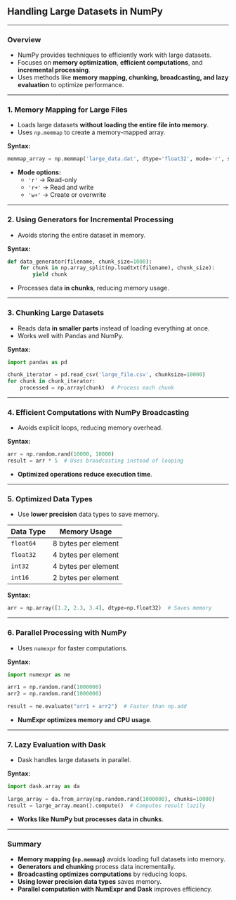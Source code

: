## **Handling Large Datasets in NumPy**  

---

### **Overview**  
- NumPy provides techniques to efficiently work with large datasets.  
- Focuses on **memory optimization**, **efficient computations**, and **incremental processing**.  
- Uses methods like **memory mapping, chunking, broadcasting, and lazy evaluation** to optimize performance.  

---

### **1. Memory Mapping for Large Files**  
- Loads large datasets **without loading the entire file into memory**.  
- Uses `np.memmap` to create a memory-mapped array.  

**Syntax:**  
```python
memmap_array = np.memmap('large_data.dat', dtype='float32', mode='r', shape=(10000, 10000))
```
- **Mode options:**  
  - `'r'` → Read-only  
  - `'r+'` → Read and write  
  - `'w+'` → Create or overwrite  

---

### **2. Using Generators for Incremental Processing**  
- Avoids storing the entire dataset in memory.  

**Syntax:**  
```python
def data_generator(filename, chunk_size=1000):
    for chunk in np.array_split(np.loadtxt(filename), chunk_size):
        yield chunk
```
- Processes data **in chunks**, reducing memory usage.  

---

### **3. Chunking Large Datasets**  
- Reads data **in smaller parts** instead of loading everything at once.  
- Works well with Pandas and NumPy.  

**Syntax:**  
```python
import pandas as pd

chunk_iterator = pd.read_csv('large_file.csv', chunksize=10000)
for chunk in chunk_iterator:
    processed = np.array(chunk)  # Process each chunk
```

---

### **4. Efficient Computations with NumPy Broadcasting**  
- Avoids explicit loops, reducing memory overhead.  

**Syntax:**  
```python
arr = np.random.rand(10000, 10000)
result = arr * 5  # Uses broadcasting instead of looping
```
- **Optimized operations reduce execution time**.  

---

### **5. Optimized Data Types**  
- Use **lower precision** data types to save memory.  

| **Data Type** | **Memory Usage** |
|--------------|----------------|
| `float64` | 8 bytes per element |
| `float32` | 4 bytes per element |
| `int32` | 4 bytes per element |
| `int16` | 2 bytes per element |

**Syntax:**  
```python
arr = np.array([1.2, 2.3, 3.4], dtype=np.float32)  # Saves memory
```

---

### **6. Parallel Processing with NumPy**  
- Uses `numexpr` for faster computations.  

**Syntax:**  
```python
import numexpr as ne

arr1 = np.random.rand(1000000)
arr2 = np.random.rand(1000000)

result = ne.evaluate("arr1 + arr2")  # Faster than np.add
```
- **NumExpr optimizes memory and CPU usage**.  

---

### **7. Lazy Evaluation with Dask**  
- Dask handles large datasets in parallel.  

**Syntax:**  
```python
import dask.array as da

large_array = da.from_array(np.random.rand(1000000), chunks=10000)
result = large_array.mean().compute()  # Computes result lazily
```
- **Works like NumPy but processes data in chunks**.  

---

### **Summary**  
- **Memory mapping (`np.memmap`)** avoids loading full datasets into memory.  
- **Generators and chunking** process data incrementally.  
- **Broadcasting optimizes computations** by reducing loops.  
- **Using lower precision data types** saves memory.  
- **Parallel computation with NumExpr and Dask** improves efficiency.